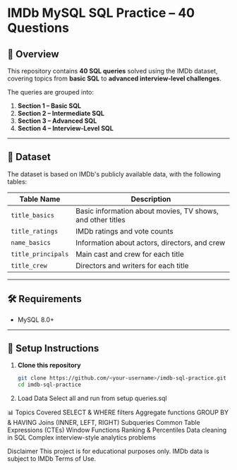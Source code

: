 # IMDb MySQL SQL Practice – 40 Questions

## 📌 Overview
This repository contains **40 SQL queries** solved using the IMDb dataset, covering topics from **basic SQL** to **advanced interview-level challenges**.

The queries are grouped into:
1. **Section 1 – Basic SQL**
2. **Section 2 – Intermediate SQL**
3. **Section 3 – Advanced SQL**
4. **Section 4 – Interview-Level SQL**

---

## 📂 Dataset
The dataset is based on IMDb's publicly available data, with the following tables:

| Table Name         | Description |
|--------------------|-------------|
| `title_basics`     | Basic information about movies, TV shows, and other titles |
| `title_ratings`    | IMDb ratings and vote counts |
| `name_basics`      | Information about actors, directors, and crew |
| `title_principals` | Main cast and crew for each title |
| `title_crew`       | Directors and writers for each title |

---

## 🛠 Requirements
- MySQL 8.0+

---

## 🚀 Setup Instructions
1. **Clone this repository**
   ```bash
   git clone https://github.com/<your-username>/imdb-sql-practice.git
   cd imdb-sql-practice
2. Load Data 
    Select all and run from setup queries.sql


📊 Topics Covered
   SELECT & WHERE filters 
   Aggregate functions
   GROUP BY & HAVING
   Joins (INNER, LEFT, RIGHT)
   Subqueries
   Common Table Expressions (CTEs)
   Window Functions
   Ranking & Percentiles
   Data cleaning in SQL
   Complex interview-style analytics problems

Disclaimer
This project is for educational purposes only. IMDb data is subject to IMDb Terms of Use.
